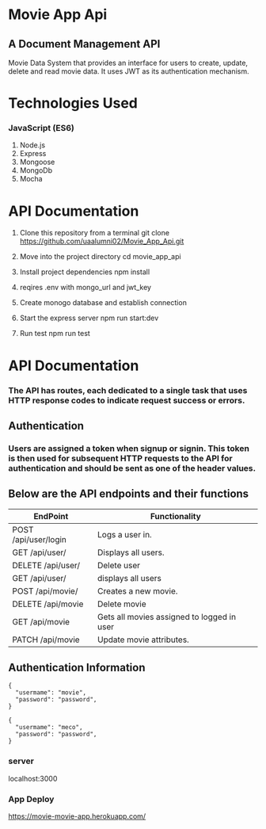 # Movie App Api 

## A Document Management API
Movie Data System that provides an interface for users to create, update, delete and read movie data. It uses JWT as its authentication mechanism.


# Technologies Used

### JavaScript (ES6)
1. Node.js
2. Express
3. Mongoose
4. MongoDb
5. Mocha

# API Documentation
1. Clone this repository from a terminal git clone https://github.com/uaalumni02/Movie_App_Api.git

2. Move into the project directory cd movie_app_api

3. Install project dependencies npm install

4. reqires .env with mongo_url and jwt_key

5. Create monogo database and establish connection

6. Start the express server npm run start:dev

7. Run test npm run test

# API Documentation 

### The API has routes, each dedicated to a single task that uses HTTP response codes to indicate request success or errors.

## Authentication

### Users are assigned a token when signup or signin. This token is then used for subsequent HTTP requests to the API for authentication and should be sent as one of the header values.

## Below are the API endpoints and their functions

| EndPoint | Functionality |
| ----------- | ----------- |
| POST /api/user/login | Logs a user in.|
|   GET /api/user/ |  Displays all users. |
|  DELETE /api/user/ |  Delete user |
|GET /api/user/| displays all users|
|POST /api/movie/|Creates a new movie. |
|DELETE /api/movie|Delete movie |
|GET /api/movie| Gets all movies assigned to logged in user|
|PATCH /api/movie| Update movie attributes.|


## Authentication Information 
```
{
  "usermame": "movie",
  "password": "password",
}
```
```
{
  "usermame": "meco",
  "password": "password",
}
```

### server
localhost:3000

### App Deploy
https://movie-movie-app.herokuapp.com/
